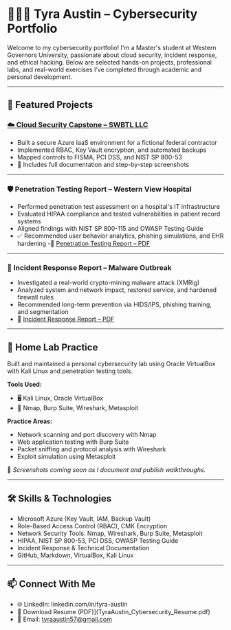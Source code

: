 # 👩🏽‍💻 Tyra Austin – Cybersecurity Portfolio

Welcome to my cybersecurity portfolio! I'm a Master's student at Western Governors University, passionate about cloud security, incident response, and ethical hacking. Below are selected hands-on projects, professional labs, and real-world exercises I’ve completed through academic and personal development.

---

## 🔐 Featured Projects

### [☁️ Cloud Security Capstone – SWBTL LLC](https://github.com/SeelineSiren12/Cloud-Security-Capstone)
- Built a secure Azure IaaS environment for a fictional federal contractor
- Implemented RBAC, Key Vault encryption, and automated backups
- Mapped controls to FISMA, PCI DSS, and NIST SP 800-53
- 📄 Includes full documentation and step-by-step screenshots

---

### 🛡️ Penetration Testing Report – Western View Hospital
- Performed penetration test assessment on a hospital's IT infrastructure
- Evaluated HIPAA compliance and tested vulnerabilities in patient record systems
- Aligned findings with NIST SP 800-115 and OWASP Testing Guide
- ✅ Recommended user behavior analytics, phishing simulations, and EHR hardening
-📄 [Penetration Testing Report – PDF](D484_PenetrationTestReportbyTyra_Austin.pdf)

---

### 🧯 Incident Response Report – Malware Outbreak
- Investigated a real-world crypto-mining malware attack (XMRig)
- Analyzed system and network impact, restored service, and hardened firewall rules
- Recommended long-term prevention via HIDS/IPS, phishing training, and segmentation
- 📄 [Incident Response Report – PDF](Incident_Reporting_Project_TAustin.pdf)

---

## 🧪 Home Lab Practice

Built and maintained a personal cybersecurity lab using Oracle VirtualBox with Kali Linux and penetration testing tools.

**Tools Used:**
- 🖥️ Kali Linux, Oracle VirtualBox
- 🧪 Nmap, Burp Suite, Wireshark, Metasploit

**Practice Areas:**
- Network scanning and port discovery with Nmap  
- Web application testing with Burp Suite  
- Packet sniffing and protocol analysis with Wireshark  
- Exploit simulation using Metasploit

📸 *Screenshots coming soon as I document and publish walkthroughs.*

---

## 🛠️ Skills & Technologies

- Microsoft Azure (Key Vault, IAM, Backup Vault)
- Role-Based Access Control (RBAC), CMK Encryption
- Network Security Tools: Nmap, Wireshark, Burp Suite, Metasploit
- HIPAA, NIST SP 800-53, PCI DSS, OWASP Testing Guide
- Incident Response & Technical Documentation
- GitHub, Markdown, VirtualBox, Kali Linux

---

## 📫 Connect With Me

- 🌐 LinkedIn: linkedin.com/in/tyra-austin
- 📄 Download Resume (PDF)](TyraAustin_Cybersecurity_Resume.pdf)
- 💌 Email: tyraaustin57@gmail.com

